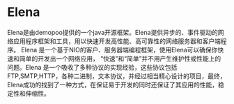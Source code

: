 # Elena
Elena是由demopoo提供的一个java开源框架。Elena提供异步的、事件驱动的网络应用程序框架和工具，用以快速开发高性能、高可靠性的网络服务器和客户端程序。 Elena 是一个基于NIO的客户、服务器端编程框架，使用Elena可以确保你快速和简单的开发出一个网络应用， “快速”和“简单”并不用产生维护性或性能上的问题。Elena 是一个吸收了多种协议的实现经验，这些协议包括FTP,SMTP,HTTP，各种二进制，文本协议，并经过相当精心设计的项目，最终，Elena成功的找到了一种方式，在保证易于开发的同时还保证了其应用的性能，稳定性和伸缩性。
